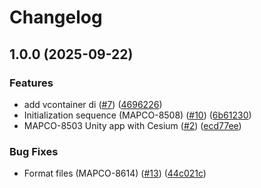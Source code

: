 # Changelog

## 1.0.0 (2025-09-22)


### Features

* add vcontainer di ([#7](https://github.com/MapColonies/yahalom/issues/7)) ([4696226](https://github.com/MapColonies/yahalom/commit/4696226aab5e228ebfd65ea5f01027d6c0e175f5))
* Initialization sequence (MAPCO-8508) ([#10](https://github.com/MapColonies/yahalom/issues/10)) ([6b61230](https://github.com/MapColonies/yahalom/commit/6b61230eabae10447b3fe9be258d528d61068cee))
* MAPCO-8503 Unity app with Cesium ([#2](https://github.com/MapColonies/yahalom/issues/2)) ([ecd77ee](https://github.com/MapColonies/yahalom/commit/ecd77ee190d262d73e1ddd5c82718f673d935c8c))


### Bug Fixes

* Format files (MAPCO-8614) ([#13](https://github.com/MapColonies/yahalom/issues/13)) ([44c021c](https://github.com/MapColonies/yahalom/commit/44c021cb274856acbde3ef2120bbf065646a7857))

